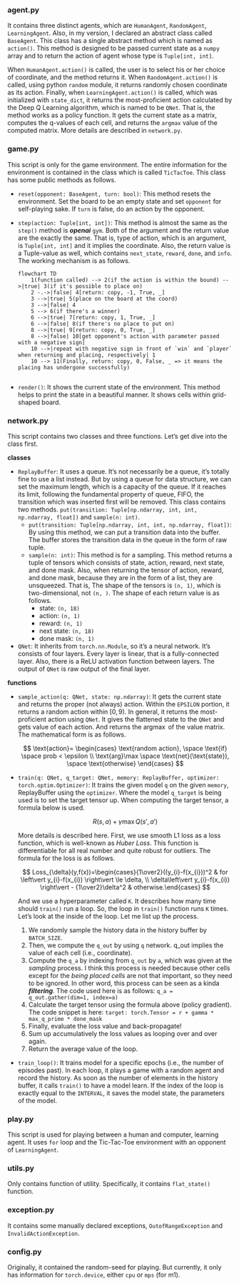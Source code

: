 ### **agent.py**

It contains three distinct agents, which are `HumanAgent`, `RandomAgent`, `LearningAgent`. Also, in my version, I declared an abstract class called `BaseAgent`. This class has a single abstract method which is named as `action()`. This method is designed to be passed current state as a `numpy` array and to return the action of agent whose type is `Tuple[int, int]`. 

When `HumanAgent.action()` is called, the user is to select his or her choice of coordinate, and the method returns it. When `RandomAgent.action()` is called, using python `random` module, it returns randomly chosen coordinate as its action. Finally, when `LearningAgent.action()` is called, which was initialized with `state_dict`, it returns the most-proficient action calculated by the Deep Q Learning algorithm, which is named to be `QNet`. That is, the method works as a policy function. It gets the current state as a matrix, computes the q-values of each cell, and returns the `argmax` value of the computed matrix. More details are described in `network.py`. 

### game.py

This script is only for the game environment. The entire information for the environment is contained in the class which is called `TicTacToe`. This class has some public methods as follows. 

- `reset(opponent: BaseAgent, turn: bool)`: This method resets the environment. Set the board to be an empty state and set `opponent` for self-playing sake. If `turn` is false, do an action by the opponent.
- `step(action: Tuple[int, int])`: This method is almost the same as the `step()` method is ***openai*** `gym`. Both of the argument and the return value are the exactly the same. That is, type of action, which is an argument, is `Tuple[int, int]` and it implies the coordinate. Also, the return value is a Tuple-value as well, which contains `next_state`, `reward`, `done`, and `info`. The working mechanism is as follows.
    
    ```mermaid
    flowchart TD
    	1(function called) --> 2(if the action is within the bound) -->|true| 3(if it's possible to place on)
    	2 -.->|false| 4[return: copy, -1, True, _]
    	3 -->|true| 5(place on the board at the coord)
    	3 -->|false| 4
    	5 --> 6(if there's a winner)
    	6 -->|true| 7[return: copy, 1, True, _]
    	6 -->|false| 8(if there's no place to put on)
    	8 -->|true| 9[return: copy, 0, True, _]
    	8 -->|false| 10[get opponent's action with parameter passed with a negative sign]
    	10 -->|repeat with negative sign in front of `win` and `player` when returning and placing, respectively| 1
    	10 --> 11(Finally, return: copy, 0, False, _ => it means the placing has undergone successfully)
    	
    ```
    
- `render()`: It shows the current state of the environment. This method helps to print the state in a beautiful manner. It shows cells within grid-shaped board.

### network.py

This script contains two classes and three functions. Let’s get dive into the class first. 

**classes**

- `ReplayBuffer`: It uses a queue. It’s not necessarily be a queue, it’s totally fine to use a list instead. But by using a queue for data structure, we can set the maximum length, which is a capacity of the queue. If it reaches its limit, following the fundamental property of queue, FIFO, the transition which was inserted first will be removed. This class contains two methods. `put(transition: Tuple[np.ndarray, int, int, np.ndarray, float])` and `sample(n: int)`.
    - `put(transition: Tuple[np.ndarray, int, int, np.ndarray, float])`: By using this method, we can put a transition data into the buffer. The buffer stores the transition data in the queue in the form of raw tuple.
    - `sample(n: int)`: This method is for a sampling. This method returns a tuple of tensors which consists of state, action, reward, next state, and done mask. Also, when returning the tensor of action, reward, and done mask, because they are in the form of a list, they are unsqueezed. That is, The shape of the tensors is `(n, 1)`, which is two-dimensional, not `(n, )`. The shape of each return value is as follows.
        - state: `(n, 18)`
        - action: `(n, 1)`
        - reward: `(n, 1)`
        - next state: `(n, 18)`
        - done mask: `(n, 1)`
- `QNet`: It inherits from `torch.nn.Module`, so it’s a neural network. It’s consists of four layers. Every layer is linear, that is a fully-connected layer. Also, there is a ReLU activation function between layers. The output of `QNet` is raw output of the final layer.

**functions**

- `sample_action(q: QNet, state: np.ndarray)`: It gets the current state and returns the proper (not always) action. Within the `EPSILON` portion, it returns a random action within $[0,9)$. In general, it returns the most-proficient action using `QNet`. It gives the flattened state to the `QNet` and gets value of each action. And returns the $\text{arg}\max$ of the value matrix. The mathematical form is as follows.
    
    $$
    \text{action}=
    \begin{cases}
    \text{random action}, \space \text{if} \space prob < \epsilon \\
    \text{arg}\max \space \text{net}(\text{state}), \space \text{otherwise}
    \end{cases}
    $$
    
- `train(q: QNet, q_target: QNet, memory: ReplayBuffer, optimizer: torch.optim.Optimizer)`: It trains the given model `q` on the given `memory`, ReplayBuffer using the `optimizer`. Where the model `q_target` is being used is to set the target tensor up. When computing the target tensor, a formula below is used.
    
    $$
    R(s,a) + \gamma \max Q(s',a')
    $$
    
    More details is described here. First, we use smooth L1 loss as a loss function, which is well-known as *Huber Loss*. This function is differentiable for all real number and quite robust for outliers. The formula for the loss is as follows. 
    
    $$
    Loss_{\delta}(y,f(x))=\begin{cases}{1\over2}((y_{i}-f(x_{i}))^2 & for \left\vert y_{i}-f(x_{i}) \right\vert \le \delta, \\ \delta\left\vert y_{i}-f(x_{i}) \right\vert - {1\over2}\delta^2 & otherwise.\end{cases}
    $$
    
    And we use a hyperparameter called `K`. It describes how many time should `train()` run a loop. So, the loop in `train()` function runs `K` times. Let’s look at the inside of the loop. Let me list up the process. 
    
    1. We randomly sample the history data in the history buffer by `BATCH_SIZE`. 
    2. Then, we compute the `q_out` by using `q` network. q_out implies the value of each cell (i.e., coordinate). 
    3. Compute the `q_a` by indexing from `q_out` by `a`, which was given at the *sampling* process. I think this process is needed because other cells except for the *being placed cells* are not that important, so they need to be ignored. In other word, this process can be seen as a kinda ***filtering***. The code used here is as follows: `q_a = q_out.gather(dim=1, index=a)`
    4. Calculate the target tensor using the formula above (policy gradient). The code snippet is here: `target: torch.Tensor = r + gamma * max_q_prime * done_mask`
    5. Finally, evaluate the loss value and back-propagate!
    6. Sum up accumulatively the loss values as looping over and over again. 
    7. Return the average value of the loop. 
- `train_loop()`: It trains model for a specific epochs (i.e., the number of episodes past). In each loop, it plays a game with a random agent and record the history. As soon as the number of elements in the history buffer, it calls `train()` to have a model learn. If the index of the loop is exactly equal to the `INTERVAL`, it saves the model state, the parameters of the model.

### play.py

This script is used for playing between a human and computer, learning agent. It uses `for` loop and the Tic-Tac-Toe environment with an opponent of `LearningAgent`. 

### utils.py

Only contains function of utility. Specifically, it contains `flat_state()` function. 

### exception.py

It contains some manually declared exceptions, `OutofRangeException` and `InvalidActionException`. 

### config.py

Originally, it contained the random-seed for playing. But currently, it only has information for `torch.device`, either `cpu` or `mps` (for m1).